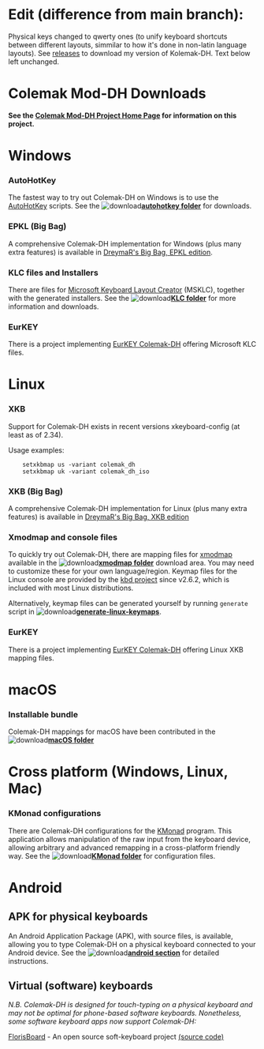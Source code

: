 # Edit (difference from main branch): 

Physical keys changed to qwerty ones (to unify keyboard shortcuts between different layouts, simmilar to how it's done in non-latin language layouts). See [releases](https://github.com/TuTAH1/kolemak-mod-dh-qwerty-physical-keys/releases) to download my version of Kolemak-DH. Text below left unchanged.

Colemak Mod-DH Downloads
========================

**See the [Colemak Mod-DH Project Home Page](http://colemakmods.github.io/mod-dh/ "Colemak Mod-DH") for information on this project.**

# Windows

### AutoHotKey

The fastest way to try out Colemak-DH on Windows is to use the [AutoHotKey](https://autohotkey.com/) scripts. See the ![download](gfx/arrow-circle-down.png)[**autohotkey folder**](autohotkey/) for downloads.

### EPKL (Big Bag)

A comprehensive Colemak-DH implementation for Windows (plus many extra features) is available in [DreymaR's Big Bag, EPKL edition](https://forum.colemak.com/topic/1467-dreymars-big-bag-of-keyboard-tricks-pklwindows-edition/).

### KLC files and Installers

There are files for [Microsoft Keyboard Layout Creator](https://www.microsoft.com/en-us/download/details.aspx?id=102134 "MS Keyboard Layout Creator") (MSKLC), together with the generated installers. See the ![download](gfx/arrow-circle-down.png)[**KLC folder**](klc/) for more information and downloads.

### EurKEY

There is a project implementing [EurKEY Colemak-DH](https://gitlab.com/jungganz/eurkey-colemak-mod-dh) offering Microsoft KLC files.

# Linux

### XKB

Support for Colemak-DH exists in recent versions xkeyboard-config (at least as of 2.34). 

Usage examples:

		setxkbmap us -variant colemak_dh
		setxkbmap uk -variant colemak_dh_iso

### XKB (Big Bag)

A comprehensive Colemak-DH implementation for Linux (plus many extra features) is available in [DreymaR's Big Bag, XKB edition](https://forum.colemak.com/topic/1438-dreymars-big-bag-of-keyboard-tricks-linuxxkb-files-included/)

### Xmodmap and console files

To quickly try out Colemak-DH, there are mapping files for [xmodmap](http://www.x.org/archive/X11R6.8.2/doc/xmodmap.1.html) available in the ![download](gfx/arrow-circle-down.png)[**xmodmap folder**](xmodmap/) download area. You may need to customize these for your own language/region. Keymap files for the Linux console are provided by the [kbd project](https://kbd-project.org/) since v2.6.2, which is included with most Linux distributions.

Alternatively, keymap files can be generated yourself by running `generate` script in ![download](gfx/arrow-circle-down.png)[**generate-linux-keymaps**](generate-linux-keymaps/).

### EurKEY

There is a project implementing [EurKEY Colemak-DH](https://gitlab.com/jungganz/eurkey-colemak-mod-dh) offering Linux XKB mapping files.

# macOS

### Installable bundle

Colemak-DH mappings for macOS have been contributed in the ![download](gfx/arrow-circle-down.png)[**macOS folder**](macOS/)

# Cross platform (Windows, Linux, Mac)

### KMonad configurations

There are Colemak-DH configurations for the [KMonad](https://github.com/david-janssen/kmonad) program. This application allows manipulation of the raw input from the keyboard device, allowing arbitrary and advanced remapping in a cross-platform friendly way. See the ![download](gfx/arrow-circle-down.png)[**KMonad folder**](kmonad/) for configuration files.

# Android

## APK for physical keyboards

An Android Application Package (APK), with source files, is available, allowing you to type Colemak-DH on a physical keyboard connected to your Android device. See the ![download](gfx/arrow-circle-down.png)[**android section**](android/) for detailed instructions.

## Virtual (software) keyboards

*N.B. Colemak-DH is designed for touch-typing on a physical keyboard and may not be optimal for phone-based software keyboards. Nonetheless, some software keyboard apps now support Colemak-DH:*

[FlorisBoard](https://f-droid.org/packages/dev.patrickgold.florisboard/) - An open source soft-keyboard project [(source code)](https://github.com/florisboard/florisboard)


